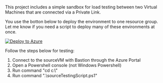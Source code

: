 This project includes a simple sandbox for load testing between two Virtual Machines that are connected via a Private Link.

You use the botton below to deploy the environment to one resource group.  Let me know if you need a script to deploy many of these environments at once.

[![Deploy to Azure](https://aka.ms/deploytoazurebutton)](https://portal.azure.com/#create/Microsoft.Template/uri/https%3A%2F%2Fraw.githubusercontent.com%2Fjimgodden%2FPrivateLinkSandbox%2Fmain%2Fsrc%2Fmain.json)

Follow the steps below for testing:
1. Connect to the sourceVM with Bastion through the Azure Portal
2. Open a Powershell console (not Windows Powershell)
3. Run command "cd c:\\"
4. Run command ".\\sourceTestingScript.ps1"

